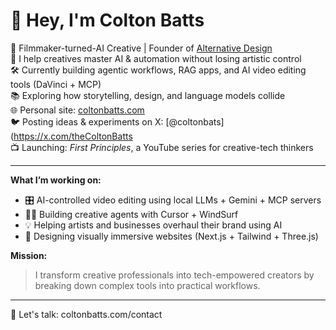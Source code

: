 # 👋 Hey, I'm Colton Batts

🎥 Filmmaker-turned-AI Creative | Founder of [Alternative Design](https://alternativedesign.io)  
🧠 I help creatives master AI & automation without losing artistic control  
🛠 Currently building agentic workflows, RAG apps, and AI video editing tools (DaVinci + MCP)  
📚 Exploring how storytelling, design, and language models collide  
🌐 Personal site: [coltonbatts.com](https://coltonbatts.com)  
🐦 Posting ideas & experiments on X: [@coltonbats](https://x.com/theColtonBatts  
📺 Launching: *First Principles*, a YouTube series for creative-tech thinkers  

---

**What I’m working on:**
- 🎛️ AI-controlled video editing using local LLMs + Gemini + MCP servers  
- 🧙‍♂️ Building creative agents with Cursor + WindSurf  
- 💡 Helping artists and businesses overhaul their brand using AI  
- 🧱 Designing visually immersive websites (Next.js + Tailwind + Three.js)  

**Mission:**  
> I transform creative professionals into tech-empowered creators by breaking down complex tools into practical workflows.

---

💬 Let's talk: coltonbatts.com/contact  
